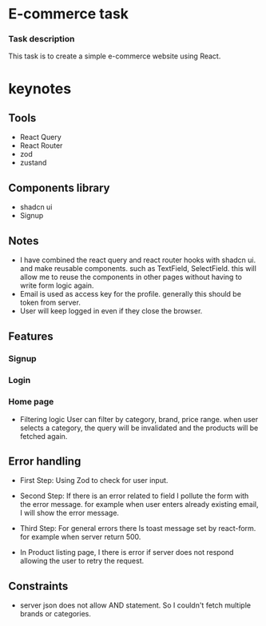 # E-commerce task

### Task description
This task is to create a simple e-commerce website using React.

# keynotes
## Tools
- React Query
- React Router
- zod
- zustand

## Components library
- shadcn ui
- Signup

## Notes
- I have combined the react query and react router hooks with shadcn ui. and make reusable components. such as TextField, SelectField. this will allow me to reuse the components in other pages without having to write form logic again.
- Email is used as access key for the profile. generally this should be token from server.
- User will keep logged in even if they close the browser.

## Features

### Signup

### Login

### Home page
- Filtering logic
  User can filter by category, brand, price range.
  when user selects a category, the query will be invalidated and the products will be fetched again.

## Error handling

- First Step: Using Zod to check for user input.
- Second Step: If there is an error related to field I pollute the form with the error message. for example when user enters already existing email, I will show the error message.
- Third Step: For general errors there Is toast message set by react-form. for example when server return 500.

- In Product listing page, I there is error if server does not respond allowing the user to retry the request.

## Constraints

- server json does not allow AND statement. So I couldn't fetch multiple brands or categories.
